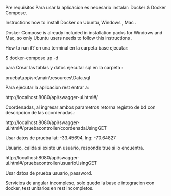 Pre requisitos
Para usar la aplicacion es necesario instalar: Docker & Docker Compose.

Instructions how to install Docker on Ubuntu, Windows , Mac .

Dosker Compose is already included in installation packs for Windows and Mac, so only Ubuntu users needs to follow this instructions .

How to run it?
en una terminal en la carpeta base ejecutar:

$ docker-compose up -d

para Crear las tablas y datos ejecutar sql en la carpeta :

prueba\app\src\main\resources\Data.sql

Para ejecutar la aplicacion rest entrar a:

http://localhost:8080/api/swagger-ui.html#/

Coordenadas, al ingresar ambos parametros retorna registro de bd con descripcion de las coordenadas.:

http://localhost:8080/api/swagger-ui.html#/pruebacontroller/coordenadaUsingGET

Usar datos de prueba lat: -33.45694, lng: -70.64827

Usuario, calida si existe un usuario, responde true si lo encuentra.

http://localhost:8080/api/swagger-ui.html#/pruebacontroller/usuarioUsingGET

Usar datos de prueba usuario, password.

Servicios de angular incompleso, solo quedo la base e integracion con docker, test unitarios en rest incompletos.